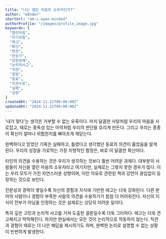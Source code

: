 ```yaml
---
title: "나는 열린 마음의 소유자인가?"
author: "w0nder"
shortUrl: "am-i-open-minded"
authorProfile: "/images/profile_image.jpg"
keywords: [
  "열린마음",
  "자기성찰",
  "에고",
  "확신",
  "편견",
  "전문가",
  "성장방해",
  "논리적사고",
  "직관",
  "경험",
  "동료",
  "의견수용",
  "실패",
  "성장"
]
createdAt: "2024-11-21T09:00:00Z"
updatedAt: "2024-11-21T09:00:00Z"
---
```


'내가 맞다'는 생각은 거부할 수 없는 유혹이다. 
마치 달콤한 사탕처럼 우리의 마음을 사로잡고, 때로는 중독성 있는 마약처럼 우리의 판단을 흐리게 만든다. 
그리고 우리는 종종 이 확신이 얼마나 위험한지를 뼈아프게 깨닫는다. 

완벽하다고 믿었던 기획은 실패하고, 틀렸다고 생각했던 동료의 의견이 옳았음을 알게 된다. 
우리의 성장을 가로막는 가장 치명적인 함정은, 바로 이 달콤한 확신이다.

타인의 의견을 수용하는 것은 우리가 생각하는 것보다 훨씬 어려운 과제다. 
대부분의 사람들이 자신을 열린 마음의 소유자라고 여기지만, 실제로는 그렇지 못한 경우가 많다.
이는 우리 모두가 가진 자연스러운 성향이며, 이런 이유로 관련된 책과 강연이 끊임없이 등장하는 것으로 보인다.

전문성과 경력이 쌓일수록 자신의 경험과 지식에 기반한 에고는 더욱 강화된다. 
다른 분야의 사람이나 경험이 부족한 사람의 의견을 수용하기가 점점 더 어려워진다. 
자신의 지식이 전부가 아님을 인정하는 것은 실제로는 상당히 어려운 일이다.

특히 깊은 고민과 논리적 사고를 거쳐 도출한 결론일수록 더욱 그러하다. 
에고는 더욱 견고해지고 딱딱해진다.
하지만 현실에서는 모든 것이 논리적으로 작동하지 않는다. 
직관과 경험이 때로는 더 나은 해답을 제시하기도 하며, 완벽한 논리로 설명할 수 없는 상황이 빈번하게 발생한다.

